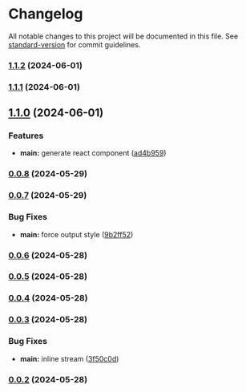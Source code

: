 # Changelog

All notable changes to this project will be documented in this file. See [standard-version](https://github.com/conventional-changelog/standard-version) for commit guidelines.

### [1.1.2](https://github.com/snomiao/chatgpt-template/compare/v1.1.1...v1.1.2) (2024-06-01)

### [1.1.1](https://github.com/snomiao/chatgpt-template/compare/v1.1.0...v1.1.1) (2024-06-01)

## [1.1.0](https://github.com/snomiao/chatgpt-template/compare/v0.0.8...v1.1.0) (2024-06-01)

### Features

- **main:** generate react component ([ad4b959](https://github.com/snomiao/chatgpt-template/commit/ad4b959eac4c44ae4d462733ccf93d3ccd230da6))

### [0.0.8](https://github.com/snomiao/chatgpt-template/compare/v0.0.7...v0.0.8) (2024-05-29)

### [0.0.7](https://github.com/snomiao/chatgpt-template/compare/v0.0.6...v0.0.7) (2024-05-29)

### Bug Fixes

- **main:** force output style ([9b2ff52](https://github.com/snomiao/chatgpt-template/commit/9b2ff52f6697a096bed2a9f58d9c7e433a039940))

### [0.0.6](https://github.com/snomiao/chatgpt-template/compare/v0.0.5...v0.0.6) (2024-05-28)

### [0.0.5](https://github.com/snomiao/chatgpt-template/compare/v0.0.4...v0.0.5) (2024-05-28)

### [0.0.4](https://github.com/snomiao/chatgpt-template/compare/v0.0.3...v0.0.4) (2024-05-28)

### [0.0.3](https://github.com/snomiao/chatgpt-template/compare/v0.0.2...v0.0.3) (2024-05-28)

### Bug Fixes

- **main:** inline stream ([3f50c0d](https://github.com/snomiao/chatgpt-template/commit/3f50c0d55ba3442358ecee086d8b6d1b052bdde5))

### [0.0.2](https://github.com/snomiao/gpt-template/compare/v0.0.1...v0.0.2) (2024-05-28)
